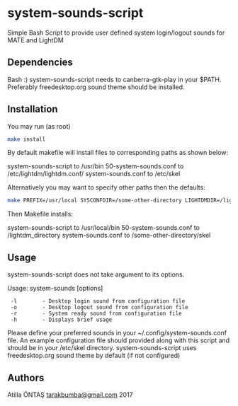 # system-sounds-script
Simple Bash Script to provide user defined system login/logout sounds for MATE and LightDM

## Dependencies
Bash :)
system-sounds-script needs to canberra-gtk-play in your $PATH.
Preferably freedesktop.org sound theme should be installed.

## Installation
You may run (as root)
```Bash
make install
```

By default makefile will install files to corresponding paths as shown below:

system-sounds-script to /usr/bin
50-system-sounds.conf to /etc/lightdm/lightdm.conf/
system-sounds.conf to /etc/skel

Alternatively you may want to specify other paths then the defaults:

```Bash
make PREFIX=/usr/local SYSCONFDIR=/some-other-directory LIGHTDMDIR=/lightdm_directory install
```

Then Makefile installs:

system-sounds-script to /usr/local/bin
50-system-sounds.conf to /lightdm_directory
system-sounds.conf to /some-other-directory/skel

## Usage
system-sounds-script does not take argument to its options.

Usage: system-sounds [options]

     -l        - Desktop login sound from configuration file
     -o        - Desktop logout sound from configuration file
     -r        - System ready sound from configuration file
     -h        - Displays brief usage
     
Please define your preferred sounds in your ~/.config/system-sounds.conf file.
An example configuration file should provided along with this script and should be in your /etc/skel
directory. system-sounds-script uses freedesktop.org sound theme by default (if not configured)

## Authors
Atilla ÖNTAŞ <tarakbumba@gmail.com> 2017

